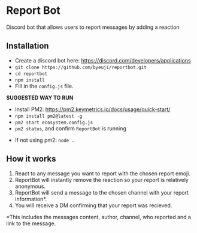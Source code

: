 # Report Bot

Discord bot that allows users to report messages by adding a reaction

## Installation

- Create a discord bot here: https://discord.com/developers/applications
- `git clone https://github.com/byeuji/reportbot.git`
- `cd reportbot`
- `npm install`
- Fill in the `config.js` file.

**SUGGESTED WAY TO RUN**
- Install PM2: https://pm2.keymetrics.io/docs/usage/quick-start/
- `npm install pm2@latest -g`
- `pm2 start ecosystem.config.js`
- `pm2 status`, and confirm `ReportBot` is running
* If not using pm2: `node .`

## How it works

1. React to any message you want to report with the chosen report emoji.
2. ReportBot will instantly remove the reaction so your report is relatively anonymous.
3. ReportBot will send a message to the chosen channel with your report information*.
4. You will receive a DM confirming that your report was recieved.

*This includes the messages content, author, channel, who reported and a link to the message.
